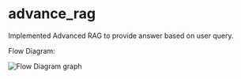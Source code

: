 # advance_rag

Implemented Advanced RAG to provide answer based on user query.

Flow Diagram:

![Flow Diagram graph](https://github.com/gokulsabari22/advance_rag/assets/57941940/e022d475-420d-4447-8a1d-9f5ad071b6bc)
